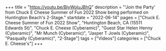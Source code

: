 +++
title = "https://youtu.be/BiyWoluJBhQ"
description = "'Join the Party' from Chuck E Cheese Summer of Fun 2022 Show being performed on Huntington Beach's 2-Stage."
startdate = "2022-06-14"
pages = ["Chuck E. Cheese Summer of Fun 2022 Show", "Huntington Beach, CA (15511 Edwards St)", "Chuck E. Cheese (Cyberamic)", "Guest Star Helen Henny (Cyberamic)", "Mr Munch (Cyberamic)", "Jasper T Jowls (Cyberamic)", "Pasqually (Cyberamic)", "2-Stage"]
tags = ["Videos"]
categories = ["Chuck E. Cheese's"]
+++
